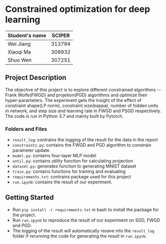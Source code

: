 # Constrained optimization for deep learning

| Student's name | SCIPER |
| -------------- | ------ |
| Wei Jiang | 313794  |
| Xiaoqi Ma | 308932  |
| Shuo Wen  | 307251 |

## Project Description
The objective of this project is to explore different constrained algorithms --
Frank Wolfe(FWGD) and projetion(PGD) algorithms and optimize their hyper-parameters. The experiment gets the insight of the effect of constraint shape(LP norm), constraint size(kappa),
number of hidden units in network, and step size and learning rate in FWGD and PSGD respectively. The code is run in Python 3.7 and mainly built by Pytorch.



### Folders and Files
- `result_log`: contrains the logging of the result for the data in the report
- `constraints.py`: contains the FWGD and PGD algorithm to constrain parameter update.
- `model.py`: contains four-layer MLP model
- `until.py`: contains utility function for calculating projection
- `dataset.py`: generates function to generating MNIST dataset
- `train.py`: contains functions for training and evaluating
- `requirements.txt`: contrains package used for this project
- `run.ipynb`: contains the result of our experiment.


## Getting Started
- Run `pip install -r requirements.txt` in bash to install the package for the project.
- Run `run.ipynb` to reproduce the result of our experiment on SGD, FWGD and PGD.
- The logging of the result will automatically resave into the `result_log` folder if rerunning the code for generating the result in `run.ipynb`.
